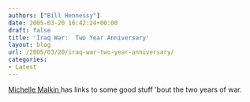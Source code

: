 ```yaml
---
authors: ["Bill Hennessy"]
date: 2005-03-20 16:42:24+00:00
draft: false
title: 'Iraq War:  Two Year Anniversary'
layout: blog
url: /2005/03/20/iraq-war-two-year-anniversary/
categories:
- Latest
---
```


[Michelle Malkin ](https://michellemalkin.com/archives/001809.htm)has links to some good stuff 'bout the two years of war.




